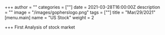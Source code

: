 +++
author = ""
categories = [""]
date = 2021-03-28T16:00:00Z
description = ""
image = "/images/gopherslogo.png"
tags = [""]
title = "Mar/29/2021"
[menu.main]
name = "US Stock"
weight = 2

+++
First Analysis of stock market
